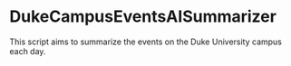 # DukeCampusEventsAISummarizer

This script aims to summarize the events on the Duke University campus each day. 
